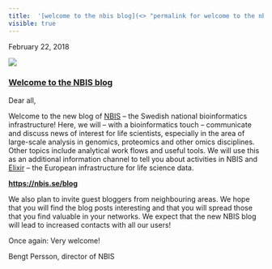 ```yaml
---
title:  '[welcome to the nbis blog](<> "permalink for welcome to the nbis blog")'
visible: true
---
```

    

February 22, 2018

[![](/assets/img/logos/icon-share-twitter.png)](<https://twitter.com/share?url=https://nbis.se/news/2018/02/22/blog/> "Tweet it!")

###  [Welcome to the NBIS blog](<> "Permalink for Welcome to the NBIS blog")

Dear all,

Welcome to the new blog of [NBIS](<https://nbis.se/>) – the Swedish national bioinformatics infrastructure! Here, we will – with a bioinformatics touch – communicate and discuss news of interest for life scientists, especially in the area of large-scale analysis in genomics, proteomics and other omics disciplines. Other topics include analytical work flows and useful tools. We will use this as an additional information channel to tell you about activities in NBIS and [Elixir](<https://www.elixir-europe.org/>) – the European infrastructure for life science data.

**<https://nbis.se/blog>**

We also plan to invite guest bloggers from neighbouring areas. We hope that you will find the blog posts interesting and that you will spread those that you find valuable in your networks. We expect that the new NBIS blog will lead to increased contacts with all our users!

Once again: Very welcome!

Bengt Persson, director of NBIS
